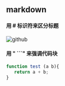  ## markdown
 #### 用 # 标识符来区分标题
 ![github](http://wx1.sinaimg.cn/large/a602222agy1fsgolg23t0j20cs08d3yg.jpg "标题")
 
 #### 用 " ```" 来强调代码块
 ``` javascript
 function test (a b){
    return a + b;
 }